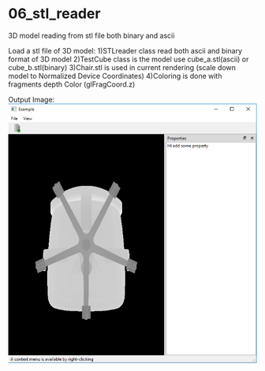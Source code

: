 # 06_stl_reader
3D model reading from stl file both binary and ascii

Load a stl file of 3D model:
  1)STLreader class read both ascii and binary format of 3D model
  2)TestCube class is the model use cube_a.stl(ascii) or cube_b.stl(binary)
  3)Chair.stl is used in current rendering (scale down model to Normalized Device Coordinates)
  4)Coloring is done with fragments depth Color (glFragCoord.z)
  
Output Image:
![](images/output.png)



